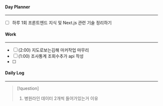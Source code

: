 
#### Day Planner
---
- [ ] 하루 1회 프론트엔드 지식 및 Next.js 관련 기술 정리하기


#### Work
---
- [ ] (2:00) 지도로보는김해 마커작업 마무리
- [ ] (1:00) 조사통계 조회수추가 api 작성
- [ ] 


#### Daily Log
---
> [!question]
> 1. 병원라인 데이터 2개씩 들어가있는거 이유
